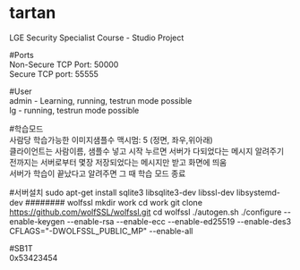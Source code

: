 # tartan
LGE Security Specialist Course - Studio Project

#Ports  
Non-Secure TCP Port: 50000  
Secure TCP port: 55555

#User  
admin - Learning, running, testrun mode possible  
lg - running, testrun mode possible

#학습모드  
사람당 학습가능한 이미지샘플수 맥시멈: 5 (정면, 좌우,위아래)  
클라이언트는 사람이름, 샘플수 넣고 시작 누르면 서버가 다되었다는 메시지 알려주기 전까지는 서버로부터 몇장 저장되었다는 메시지만 받고 화면에 띄움  
서버가 학습이 끝났다고 알려주면 그 때 학습 모드 종료  


#서버설치
sudo apt-get install sqlite3 libsqlite3-dev libssl-dev libsystemd-dev
######## wolfssl
mkdir work
cd work
git clone https://github.com/wolfSSL/wolfssl.git
cd wolfssl
./autogen.sh
./configure --enable-keygen --enable-rsa --enable-ecc --enable-ed25519 --enable-des3 CFLAGS="-DWOLFSSL_PUBLIC_MP" --enable-all



#SB1T  
0x53423454
